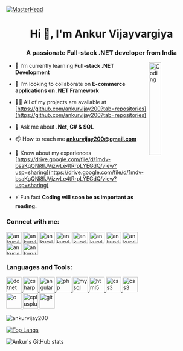 [![MasterHead](https://external-content.duckduckgo.com/iu/?u=https%3A%2F%2Fwww.bestagencies.com%2Fwp-content%2Fuploads%2F2014%2F01%2Fdesk.gif&f=1&nofb=1&ipt=693df6b356f2ecfc18537f18569b38ddde7063d0fbdb271ae07d3ebc10ba6221&ipo=images)](https://ankurvijay200.io)
<h1 align="center">Hi 👋, I'm Ankur Vijayvargiya</h1>
<h3 align="center">A passionate Full-stack .NET developer from India</h3>
<img align="right" alt="Coding" width="25%" src="https://cdn.dribbble.com/users/1059583/screenshots/4171367/coding-freak.gif">

- 🌱 I’m currently learning **Full-stack .NET Development**

- 👯 I’m looking to collaborate on **E-commerce applications on .NET Framework**

- 👨‍💻 All of my projects are available at [https://github.com/ankurvijay200?tab=repositories](https://github.com/ankurvijay200?tab=repositories)

- 💬 Ask me about **.Net, C# & SQL**

- 📫 How to reach me **ankurvijay200@gmail.com**

- 📄 Know about my experiences [https://drive.google.com/file/d/1mdv-bsaKgQNi8lJVjzwLe4tRrpLYEGdQ/view?usp=sharing](https://drive.google.com/file/d/1mdv-bsaKgQNi8lJVjzwLe4tRrpLYEGdQ/view?usp=sharing)

- ⚡ Fun fact **Coding will soon be as important as reading.**

<h3 align="left">Connect with me:</h3>
<p align="left">
<a href="https://www.codingninjas.com/codestudio/profile/ankurvijay2000" target="blank"><img align="center" src="https://external-content.duckduckgo.com/iu/?u=https%3A%2F%2Fdevscript.org%2Fassets%2Fimg%2Fsponsors%2FcodingNinja.png&f=1&nofb=1&ipt=73861542c7a5565450de5237f7b86a5a153ede5976ea048f9ae84dc5f754248f&ipo=images" alt="ankurvijay2000" height="30" width="40" /></a>
<a href="https://linkedin.com/in/ankurvijay2000" target="blank"><img align="center" src="https://external-content.duckduckgo.com/iu/?u=https%3A%2F%2Fcdn.freebiesupply.com%2Flogos%2Flarge%2F2x%2Flinkedin-icon-logo-png-transparent.png&f=1&nofb=1&ipt=dde768c9900132a906e3bf9bfa5bb3bee8a03d8f8ec0460d96e33f69e9024bfa&ipo=images" alt="ankurvijay2000" height="30" width="40" /></a>
<a href="https://www.codechef.com/users/ankurvijay200" target="blank"><img align="center" src="https://cdn.jsdelivr.net/npm/simple-icons@3.1.0/icons/codechef.svg" alt="ankurvijay200" height="30" width="40" /></a>
<a href="https://www.leetcode.com/ankurvijay200" target="blank"><img align="center" src="https://external-content.duckduckgo.com/iu/?u=https%3A%2F%2Fleetcode.com%2Fstatic%2Fimages%2FLeetCode_logo.png&f=1&nofb=1&ipt=2af4a8803005be6d75ada4993b0f105dce1e6a2197ea3564ef3827f6cbf7eecc&ipo=images" alt="ankurvijay200" height="30" width="40" /></a>
<a href="https://www.hackerrank.com/ankurvijay200" target="blank"><img align="center" src="https://external-content.duckduckgo.com/iu/?u=https%3A%2F%2Fnikhil.is-a.dev%2FAssets%2FCard-Image%2Fhackerrank.png&f=1&nofb=1&ipt=d05b90219fed6e7efc4db9e735a967e3e31f4c75343ce8b5cbeb8da6ed07a46c&ipo=images" alt="ankurvijay200" height="30" width="40" /></a>
<a href="https://auth.geeksforgeeks.org/user/ankurvijay200" target="blank"><img align="center" src="https://external-content.duckduckgo.com/iu/?u=https%3A%2F%2Fimg.icons8.com%2Fcolor%2F452%2FGeeksforGeeks.png&f=1&nofb=1&ipt=9709753e5730fa158916f3c58b6fd1347ecd873c8c07e9b9630c5afdab74b585&ipo=images" alt="ankurvijay200" height="30" width="40" /></a>
<a href="https://fb.com/ankurvijay200" target="blank"><img align="center" src="https://external-content.duckduckgo.com/iu/?u=https%3A%2F%2Flogodownload.org%2Fwp-content%2Fuploads%2F2014%2F09%2Ffacebook-logo-0.png&f=1&nofb=1&ipt=8e072eb9d422bd3f0a7debf66a72c692eab019b4752a0c273745a8dd1e3e1497&ipo=images" alt="ankurvijay200" height="30" width="40" /></a>
<a href="https://instagram.com/ankurvijay2000" target="blank"><img align="center" src="https://external-content.duckduckgo.com/iu/?u=https%3A%2F%2Fwww.pngkit.com%2Fpng%2Ffull%2F1-13187_instagram-logo-new-vector-eps-free-download-logo.png&f=1&nofb=1&ipt=3b7372509ce42fcb81f7bbfba029b9c1d35d9694cf2aa66f87a5309534da49e9&ipo=images" alt="ankurvijay2000" height="30" width="40" /></a>
<a href="https://twitter.com/ankurvijay11" target="blank"><img align="center" src="https://external-content.duckduckgo.com/iu/?u=https%3A%2F%2Fwebstockreview.net%2Fimages%2Ftwitter-icons-png-1.png&f=1&nofb=1&ipt=cba7cd320c441ff845c7fab9b391177bd2da9282f54ae4db00ffcf630b41726a&ipo=images" alt="ankurvijay11" height="30" width="40" /></a>
<a href="https://www.snapchat.com/add/ankurvijay2000?share_id=8U0jbxmHlME&locale=en-US" target="blank"><img align="center" src="https://external-content.duckduckgo.com/iu/?u=http%3A%2F%2F1000logos.net%2Fwp-content%2Fuploads%2F2017%2F08%2Fsnapchat-logo-transparent.png&f=1&nofb=1&ipt=207b782f4c131b9022cf6ac51b703cf72ef1fb03c2ec958035fa908e1bb119da&ipo=images" alt="ankurvijay11" height="30" width="40" /></a>
</p>

<h3 align="left">Languages and Tools:</h3>
<p align="left"> 
    <a href="https://dotnet.microsoft.com/" target="_blank" rel="noreferrer"> <img src="https://external-content.duckduckgo.com/iu/?u=https%3A%2F%2Fzewiasoft.com%2Fimages%2Ftechnologies%2Fdotnet.png&f=1&nofb=1&ipt=f4050221cd7f5340762f93477ece4942ddabd38609dd00b11d38c2eb2499ecd9&ipo=images" alt="dotnet" width="40" height="40"/> </a> 
    <a href="https://www.w3schools.com/cs/" target="_blank" rel="noreferrer"> <img src="https://external-content.duckduckgo.com/iu/?u=https%3A%2F%2Fstatic.cdnlogo.com%2Flogos%2Fc%2F68%2Fc-sharp-800x800.png&f=1&nofb=1&ipt=12e07c27c84968a40d30d9bd41cd4f0bb08c9f487732cadcdd9531e0c4f037f2&ipo=images" alt="csharp" width="40" height="40"/> </a> 
    <a href="https://angular.io" target="_blank" rel="noreferrer"> <img src="https://angular.io/assets/images/logos/angular/angular.svg" alt="angular" width="40" height="40"/> </a> 
    <a href="https://www.php.net" target="_blank" rel="noreferrer"> <img src="https://external-content.duckduckgo.com/iu/?u=https%3A%2F%2Fcdn.freebiesupply.com%2Flogos%2Flarge%2F2x%2Fphp-logo-png-transparent.png&f=1&nofb=1&ipt=434fd2efc0068a8c48796810b2c2b729c0db19afba7ef24b939cb6e628446314&ipo=images" alt="php" width="40" height="40"/> </a> 
    <a href="https://www.mysql.com/" target="_blank" rel="noreferrer"> <img src="https://external-content.duckduckgo.com/iu/?u=https%3A%2F%2Fcdn.freebiesupply.com%2Flogos%2Flarge%2F2x%2Fmysql-5-logo-png-transparent.png&f=1&nofb=1&ipt=937523d1307b8e81634f321bb805209f583a551c6f4b093c7650679e70f68790&ipo=images" alt="mysql" width="40" height="40"/> </a> 
    <a href="https://www.w3.org/html/" target="_blank" rel="noreferrer"> <img src="https://external-content.duckduckgo.com/iu/?u=https%3A%2F%2F4.bp.blogspot.com%2F-K3xPJlyU5mk%2FXGfNIFz6yyI%2FAAAAAAAAR80%2FA4JTnhu4ilUdnQ3TgtgE414oRw55owL8QCLcBGAs%2Fs1600%2FHTML%252B5.png&f=1&nofb=1&ipt=b3f15111fe3148ce12a20a2cefe016fd398928aae08eccb24774ad9d5fa46082&ipo=images" alt="html5" width="40" height="40"/> </a> 
    <a href="https://www.w3schools.com/css/" target="_blank" rel="noreferrer"> <img src="https://external-content.duckduckgo.com/iu/?u=https%3A%2F%2Fcdn.freebiesupply.com%2Flogos%2Flarge%2F2x%2Fcss-3-logo-png-transparent.png&f=1&nofb=1&ipt=182648d3cc273988e3e452d98df16b326960e827e38ae41ca5d161eb9a9cc860&ipo=images" alt="css3" width="40" height="40"/> </a> 
    <a href="https://www.w3schools.com/js//" target="_blank" rel="noreferrer"> <img src="https://external-content.duckduckgo.com/iu/?u=https%3A%2F%2F1000logos.net%2Fwp-content%2Fuploads%2F2020%2F09%2FJavaScript-Logo-2048x1280.png&f=1&nofb=1&ipt=5075cbf3837cefe6ea62db91f0c32a7ba43d98c446ecf9b43b1c1f1fa84e7546&ipo=images" alt="css3" width="40" height="40"/> </a> 
    <a href="https://www.cprogramming.com/" target="_blank" rel="noreferrer"> <img src="https://external-content.duckduckgo.com/iu/?u=https%3A%2F%2Ftse1.mm.bing.net%2Fth%3Fid%3DOIP.tN1MXhizwKDDUBjzfCsvlAHaHa%26pid%3DApi&f=1&ipt=767e039b84eaa00a7cbec5908826186bc25dce2d0201956dad1b6ff048d11b0e&ipo=images" alt="c" width="40" height="40"/> </a> 
    <a href="https://www.w3schools.com/cpp/" target="_blank" rel="noreferrer"> <img src="https://external-content.duckduckgo.com/iu/?u=https%3A%2F%2Fwww.itsolutionsjovel.com%2Fwp-content%2Fuploads%2F2018%2F05%2Fcpp_logo-600x675.png&f=1&nofb=1&ipt=dd27c6c4886ba7fea9d88049844cc552e3754da7c61769546e9cb07c596aae03&ipo=images" alt="cplusplus" width="40" height="40"/> </a> 
    <a href="https://git-scm.com/" target="_blank" rel="noreferrer"> <img src="https://www.vectorlogo.zone/logos/git-scm/git-scm-icon.svg" alt="git" width="40" height="40"/> </a> 
</p>

<p><img align="center" src="https://github-readme-streak-stats.herokuapp.com/?user=ankurvijay200&" alt="ankurvijay200" /></p>

<!-- <p align="left"> <a href="https://github.com/ryo-ma/github-profile-trophy"><img src="https://github-profile-trophy.vercel.app/?username=ankurvijay200" alt="ankurvijay200" /></a> </p> -->

[![Top Langs](https://github-readme-stats.vercel.app/api/top-langs/?username=ankurvijay200&hide_progress=true)](https://github.com/anuraghazra/github-readme-stats)

![Ankur's GitHub stats](https://github-readme-stats.vercel.app/api?username=ankurvijay200&show_icons=true&theme=radical)
